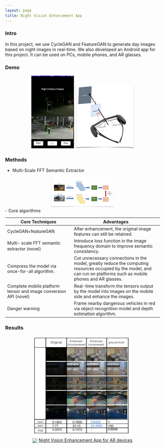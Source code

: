 ```yaml
---
layout: page
title: Night Vision Enhancement App
---
```

### Intro

In this project, we use CycleGAN and FeatureGAN to generate day images based on night images in real-time. We also developed an Android app for this project. It can be used on PCs, mobile phones, and AR glasses.

### Demo

<div style="text-align: center;">
    <img src="image/nigh2day/1718830888833.png" alt="1718830888833" style="zoom:30%;" />
    <img src="image/nigh2day/1718830901662.png" alt="1718830901662" style="zoom:20%;" />
</div>

### Methods

- Multi-Scale FFT Semantic Extractor

<div style="text-align: center;">
  <img src="image/nigh2day/1718831357179.png" alt="1718831357179" style="zoom:20%;" />
</div>
- Core algorithms

| **Core Techniques**                                        | **Advantages**                                                                                                                                                   |
| ---------------------------------------------------------------- | ---------------------------------------------------------------------------------------------------------------------------------------------------------------------- |
| CycleGAN+featureGAN                                              | After enhancement, the original image features can still be retained.                                                                                                  |
| Multi- scale FFT semantic extractor (novel）                     | Introduce loss function in the image frequency domain to improve semantic consistency.                                                                                 |
| Compress the model via once-for-all algorithm.                   | Cut unnecessary connections in the model, greatly reduce the computing resources occupied by the model, and can run on platforms such as mobile phones and AR glasses. |
| Complete mobile platform tensor and image conversion API (novel) | Real-time transform the tensors output by the model into images on the mobile side and enhance the images.                                                             |
| Danger warning                                                   | Frame nearby dangerous vehicles in red via object recognition model and depth estimation algorithm.                                                                    |

### Results

<div style="text-align: center;">
  <img src="image/nigh2day/1718831683382.png" alt="1718831683382" style="zoom:50%;" />
</div>

<div style="text-align: center;">
    <img src="https://github.githubassets.com/images/modules/logos_page/GitHub-Mark.png" style="width:20px; vertical-align:middle;" />
    <a href="https://github.com/SilenceMonk/Night-Vision-Enhancement-App-for-AR-devices">Night Vision Enhancement App for AR devices</a>
</div>
